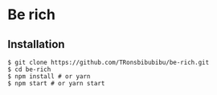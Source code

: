 # Be rich

## Installation
    
    $ git clone https://github.com/TRonsbibubibu/be-rich.git
    $ cd be-rich
    $ npm install # or yarn
    $ npm start # or yarn start
